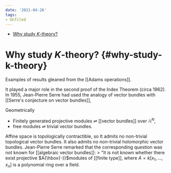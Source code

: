 ```yaml
---
date: '2021-04-26'
tags:
- Unfiled
---
```


-   [Why study $K$-theory?](#why-study-k-theory)














Why study $K$-theory? {#why-study-k-theory}
=====================

Examples of results gleaned from the \[\[Adams operations\]\].

It played a major role in the second proof of the Index Theorem (circa 1962). In 1955, Jean-Pierre Serre had used the analogy of vector bundles with \[\[Serre's conjecture on vector bundles\]\],

Geometrically

-   Finitely generated projective modules $\rightleftharpoons$ \[\[vector bundles\]\] over ${\mathbb{A}}^N$,
-   free modules $\rightleftharpoons$ trivial vector bundles.

Affine space is topologically contractible, so It admits no non-trivial topological vector bundles. It also admits no non-trivial holomorphic vector bundles. Jean-Pierre Serre remarked that the corresponding question was not known for \[\[algebraic vector bundles\]\]: \> \"It is not known whether there exist projective $A{\hbox{-}}$modules of \[\[finite type\]\], where $A = k[x_1, ..., x_n]$ is a polynomial ring over a field.
